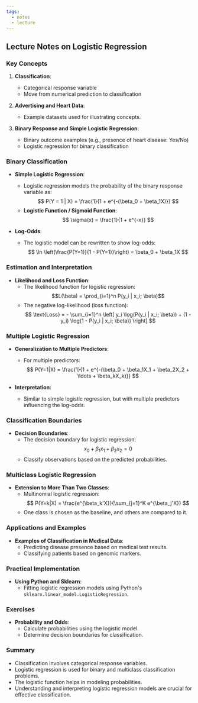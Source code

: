 ```yaml
---
tags:
  - notes
  - lecture
---
```

## Lecture Notes on Logistic Regression

### Key Concepts
1. **Classification**:
   - Categorical response variable
   - Move from numerical prediction to classification

2. **Advertising and Heart Data**:
   - Example datasets used for illustrating concepts.

3. **Binary Response and Simple Logistic Regression**:
   - Binary outcome examples (e.g., presence of heart disease: Yes/No)
   - Logistic regression for binary classification

### Binary Classification
- **Simple Logistic Regression**:
  - Logistic regression models the probability of the binary response variable as:
    $$ P(Y = 1 | X) = \frac{1}{1 + e^{-(\beta_0 + \beta_1X)}} $$
  - **Logistic Function / Sigmoid Function**:
    $$ \sigma(x) = \frac{1}{1 + e^{-x}} $$

- **Log-Odds**:
  - The logistic model can be rewritten to show log-odds:
    $$ \ln \left(\frac{P(Y=1)}{1 - P(Y=1)}\right) = \beta_0 + \beta_1X $$

### Estimation and Interpretation
- **Likelihood and Loss Function**:
  - The likelihood function for logistic regression:
    $$L(\beta) = \prod_{i=1}^n P(y_i | x_i; \beta)$$
  - The negative log-likelihood (loss function):
    $$ \text{Loss} = - \sum_{i=1}^n \left[ y_i \log(P(y_i | x_i; \beta)) + (1 - y_i) \log(1 - P(y_i | x_i; \beta)) \right] $$

### Multiple Logistic Regression
- **Generalization to Multiple Predictors**:
  - For multiple predictors:
    $$ P(Y=1|X) = \frac{1}{1 + e^{-(\beta_0 + \beta_1X_1 + \beta_2X_2 + \ldots + \beta_kX_k)}} $$

- **Interpretation**:
  - Similar to simple logistic regression, but with multiple predictors influencing the log-odds.

### Classification Boundaries
- **Decision Boundaries**:
  - The decision boundary for logistic regression:
    $$ x_0 + \beta_1x_1 + \beta_2x_2 = 0 $$
  - Classify observations based on the predicted probabilities.

### Multiclass Logistic Regression
- **Extension to More Than Two Classes**:
  - Multinomial logistic regression:
    $$ P(Y=k|X) = \frac{e^{\beta_k'X}}{\sum_{j=1}^K e^{\beta_j'X}} $$
  - One class is chosen as the baseline, and others are compared to it.

### Applications and Examples
- **Examples of Classification in Medical Data**:
  - Predicting disease presence based on medical test results.
  - Classifying patients based on genomic markers.

### Practical Implementation
- **Using Python and Sklearn**:
  - Fitting logistic regression models using Python's `sklearn.linear_model.LogisticRegression`.

### Exercises
- **Probability and Odds**:
  - Calculate probabilities using the logistic model.
  - Determine decision boundaries for classification.

### Summary
- Classification involves categorical response variables.
- Logistic regression is used for binary and multiclass classification problems.
- The logistic function helps in modeling probabilities.
- Understanding and interpreting logistic regression models are crucial for effective classification.
